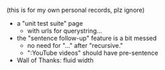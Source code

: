 (this is for my own personal records, plz ignore)

* a "unit test suite" page
	* with urls for querystring...
* the "sentence follow-up" feature is a bit messed
	* no need for "..." after "recursive."
   * ":YouTube videos" should have pre-sentence
* Wall of Thanks: fluid width